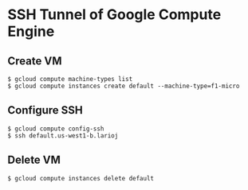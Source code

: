 # SSH Tunnel of Google Compute Engine

## Create VM
    $ gcloud compute machine-types list
    $ gcloud compute instances create default --machine-type=f1-micro

## Configure SSH
    $ gcloud compute config-ssh
    $ ssh default.us-west1-b.larioj

## Delete VM
    $ gcloud compute instances delete default
